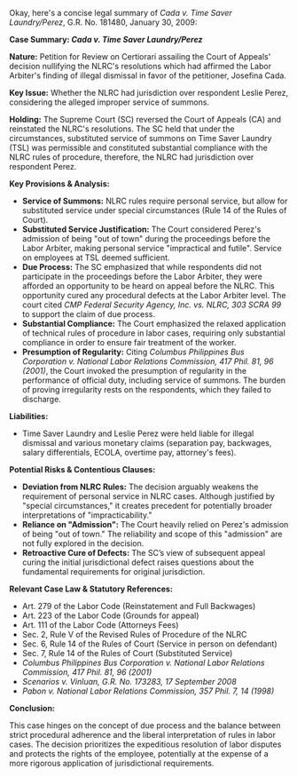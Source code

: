 Okay, here's a concise legal summary of *Cada v. Time Saver Laundry/Perez*, G.R. No. 181480, January 30, 2009:

**Case Summary: *Cada v. Time Saver Laundry/Perez***

**Nature:** Petition for Review on Certiorari assailing the Court of Appeals' decision nullifying the NLRC's resolutions which had affirmed the Labor Arbiter's finding of illegal dismissal in favor of the petitioner, Josefina Cada.

**Key Issue:** Whether the NLRC had jurisdiction over respondent Leslie Perez, considering the alleged improper service of summons.

**Holding:** The Supreme Court (SC) reversed the Court of Appeals (CA) and reinstated the NLRC's resolutions. The SC held that under the circumstances, substituted service of summons on Time Saver Laundry (TSL) was permissible and constituted substantial compliance with the NLRC rules of procedure, therefore, the NLRC had jurisdiction over respondent Perez.

**Key Provisions & Analysis:**

*   **Service of Summons:** NLRC rules require personal service, but allow for substituted service under special circumstances (Rule 14 of the Rules of Court).
*   **Substituted Service Justification:** The Court considered Perez's admission of being "out of town" during the proceedings before the Labor Arbiter, making personal service "impractical and futile". Service on employees at TSL deemed sufficient.
*   **Due Process:**  The SC emphasized that while respondents did not participate in the proceedings before the Labor Arbiter, they were afforded an opportunity to be heard on appeal before the NLRC. This opportunity cured any procedural defects at the Labor Arbiter level.  The court cited *CMP Federal Security Agency, Inc. vs. NLRC, 303 SCRA 99* to support the claim of due process.
*   **Substantial Compliance:** The Court emphasized the relaxed application of technical rules of procedure in labor cases, requiring only substantial compliance in order to ensure fair treatment of the worker.
*   **Presumption of Regularity:** Citing *Columbus Philippines Bus Corporation v. National Labor Relations Commission, 417 Phil. 81, 96 (2001)*, the Court invoked the presumption of regularity in the performance of official duty, including service of summons. The burden of proving irregularity rests on the respondents, which they failed to discharge.

**Liabilities:**

*   Time Saver Laundry and Leslie Perez were held liable for illegal dismissal and various monetary claims (separation pay, backwages, salary differentials, ECOLA, overtime pay, attorney's fees).

**Potential Risks & Contentious Clauses:**

*   **Deviation from NLRC Rules:**  The decision arguably weakens the requirement of personal service in NLRC cases. Although justified by "special circumstances," it creates precedent for potentially broader interpretations of "impracticability."
*   **Reliance on "Admission":** The Court heavily relied on Perez's admission of being "out of town." The reliability and scope of this "admission" are not fully explored in the decision.
*   **Retroactive Cure of Defects:**  The SC’s view of subsequent appeal curing the initial jurisdictional defect raises questions about the fundamental requirements for original jurisdiction.

**Relevant Case Law & Statutory References:**

*   Art. 279 of the Labor Code (Reinstatement and Full Backwages)
*   Art. 223 of the Labor Code (Grounds for appeal)
*   Art. 111 of the Labor Code (Attorneys Fees)
*   Sec. 2, Rule V of the Revised Rules of Procedure of the NLRC
*   Sec. 6, Rule 14 of the Rules of Court (Service in person on defendant)
*   Sec. 7, Rule 14 of the Rules of Court (Substituted Service)
*   *Columbus Philippines Bus Corporation v. National Labor Relations Commission, 417 Phil. 81, 96 (2001)*
*   *Scenarios v. Vinluan, G.R. No. 173283, 17 September 2008*
*   *Pabon v. National Labor Relations Commission, 357 Phil. 7, 14 (1998)*

**Conclusion:**

This case hinges on the concept of due process and the balance between strict procedural adherence and the liberal interpretation of rules in labor cases.  The decision prioritizes the expeditious resolution of labor disputes and protects the rights of the employee, potentially at the expense of a more rigorous application of jurisdictional requirements.
